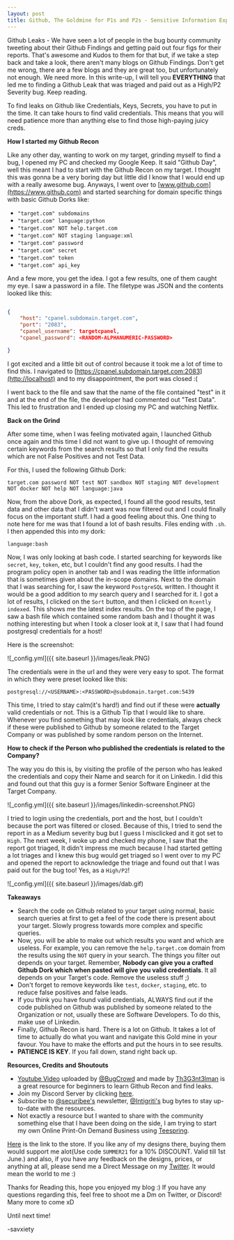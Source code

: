 ```yaml
---
layout: post
title: Github, The Goldmine for P1s and P2s - Sensitive Information Exposure via Github by a Company Employee
---
```


Github Leaks - We have seen a lot of people in the bug bounty community tweeting about their Github Findings and getting paid out four figs for their reports. That's awesome and Kudos to them for that but, if we take a step back and take a look, there aren't many blogs on Github Findings. Don't get me wrong, there are a few blogs and they are great too, but unfortunately not enough. We need more. In this write-up, I will tell you **EVERYTHING** that led me to finding a Github Leak that was triaged and paid out as a High/P2 Severity bug. Keep reading. 

To find leaks on Github like Credentials, Keys, Secrets, you have to put in the time. It can take hours to find valid credentials. This means that you will need patience more than anything else to find those high-paying juicy creds.


**How I started my Github Recon**

Like any other day, wanting to work on my target, grinding myself to find a bug, I opened my PC and checked my Google Keep. It said "Github Day", well this meant I had to start with the Github Recon on my target. I thought this was gonna be a very boring day but little did I know that I would end up with a really awesome bug. Anyways, I went over to [www.github.com](https://www.github.com) and started searching for domain specific things with basic Github Dorks like:


- `"target.com" subdomains`
- `"target.com" language:python`
- `"target.com" NOT help.target.com`
- `"target.com" NOT staging language:xml`
- `"target.com" password`
- `"target.com" secret`
- `"target.com" token`
- `"target.com" api_key`

And a few more, you get the idea. I got a few results, one of them caught my eye. I saw a password in a file. The filetype was JSON and the contents looked like this:

```json

{
	"host": "cpanel.subdomain.target.com",
	"port": "2083",
	"cpanel_username": targetcpanel,
	"cpanel_password": <RANDOM-ALPHANUMERIC-PASSWORD>

}

```

I got excited and a little bit out of control because it took me a lot of time to find this. I navigated to [https://cpanel.subdomain.target.com:2083](http://localhost) and to my disappointment, the port was closed :(


I went back to the file and saw that the name of the file contained "test" in it and at the end of the file, the developer had commented out "Test Data". This led to frustration and I ended up closing my PC and watching Netflix. 


**Back on the Grind**

After some time, when I was feeling motivated again, I launched Github once again and this time I did not want to give up. I thought of removing certain keywords from the search results so that I only find the results which are not False Positives and not Test Data.

For this, I used the following Github Dork:


`target.com password NOT test NOT sandbox NOT staging NOT development NOT docker NOT help NOT language:java` 

Now, from the above Dork, as expected, I found all the good results, test data and other data that I didn't want was now filtered out and I could finally focus on the important stuff. I had a good feeling about this. One thing to note here for me was that I found a lot of bash results. Files ending with `.sh`. I then  appended this into my dork:

`language:bash`

Now, I was only looking at bash code. I started searching for keywords like `secret`, `key`, `token`, etc, but I couldn't find any good results. I had the program policy open in another tab and I was reading the little information that is sometimes given about the in-scope domains. Next to the domain that I was searching for, I saw the keyword `PostgreSQL` written. I thought it would be a good addition to my search query and I searched for it. I got a lot of results, I clicked on the `Sort` button, and then I clicked on `Rcently indexed`. This shows me the latest index results. On the top of the page, I saw a bash file which contained some random bash and I thought it was nothing interesting but when I took a closer look at it, I saw that I had found postgresql credentials for a host! 

Here is the screenshot:

![_config.yml]({{ site.baseurl }}/images/leak.PNG)


The credentials were in the url and they were very easy to spot. The format in which they were preset looked like this:


`postgresql://<USERNAME>:<PASSWORD>@subdomain.target.com:5439`

This time, I tried to stay calm(it's hard!) and find out if these were **actually** valid credentials or not. This is a Github Tip that I would like to share. Whenever you find something that may look like credentials, always check if these were published to Github by someone related to the Target Company or was published by some random person on the Internet. 


**How to check if the Person who published the credentials is related to the Company?**

The way you do this is, by visiting the profile of the person who has leaked the credentials and copy their Name and search for it on Linkedin. I did this and found out that this guy is a former Senior Software Engineer at the Target Company.

![_config.yml]({{ site.baseurl }}/images/linkedin-screenshot.PNG)

I tried to login using the credentials, port and the host, but I couldn't because the port was filtered or closed. Because of this, I tried to send the report in as a Medium severity bug but I guess I misclicked and it got set to `High`. The next week, I woke up and checked my phone, I saw that the report got triaged, It didn't impress me much because I had started getting a lot triages and I knew this bug would get triaged so I went over to my PC and opened the report to acknowledge the triage and found out that I was paid out for the bug too! Yes, as a `High/P2`!

![_config.yml]({{ site.baseurl }}/images/dab.gif)

**Takeaways**

- Search the code on Github related to your target using normal, basic search queries at first to get a feel of the code there is present about your target. Slowly progress towards more complex and specific queries.
- Now, you will be able to make out which results you want and which are useless. For example, you can remove the `help.target.com` domain from the results using the `NOT` query in your search. The things you filter out depends on your target. Remember, **Nobody can give you a crafted Github Dork which when pasted will give you valid credentials**. It all depends on your Target's code. Remove the useless stuff ;)
- Don't forget to remove keywords like `test`, `docker`, `staging`, etc. to reduce false positives and false leads.
- If you think you have found valid credentials, ALWAYS find out if the code published on Github was published by someone related to the Organization or not, usually these are Software Developers. To do this, make use of Linkedin.
- Finally, Github Recon is hard. There is a lot on Github. It takes a lot of time to actually do what you want and navigate this Gold mine in your favour. You have to make the efforts and put the hours in to see results.
- **PATIENCE IS KEY**. If you fall down, stand right back up.


**Resources, Credits and Shoutouts**

- [Youtube Video](https://www.youtube.com/watch?v=l0YsEk_59fQ) uploaded by [@BugCrowd](https://twitter.com/Bugcrowd) and made by [Th3G3nt3lman](https://twitter.com/Th3G3nt3lman) is a great resource for beginners to learn Github Recon and find leaks. 
- Join my Discord Server by clicking [here](https://discord.com/invite/VPtSS8gfZ4).
- Subscribe to [@securibee's](https://twitter.com/securibee) newsletter, [@Intigriti's](https://twitter.com/intigriti) bug bytes to stay up-to-date with the resources.
- Not exactly a resource but I wanted to share with the community something else that I have been doing on the side, I am trying to start my own Online Print-On Demand Business using [Teespring](https://teespring.com/). 

[Here](https://savswag.creator-spring.com/) is the link to the store. If you like any of my designs there, buying them would support me alot(Use code `SUMMER21` for a 10% DISCOUNT. Valid till 1st June.) and also, if you have any feedback on the designs, prices, or anything at all, please send me a Direct Message on my [Twitter](https://twitter.com/savxiety). It would mean the world to me :)

Thanks for Reading this, hope you enjoyed my blog :)
If you have any questions regarding this, feel free to shoot me a Dm on Twitter, or Discord!
Many more to come xD

Until next time!


-savxiety
